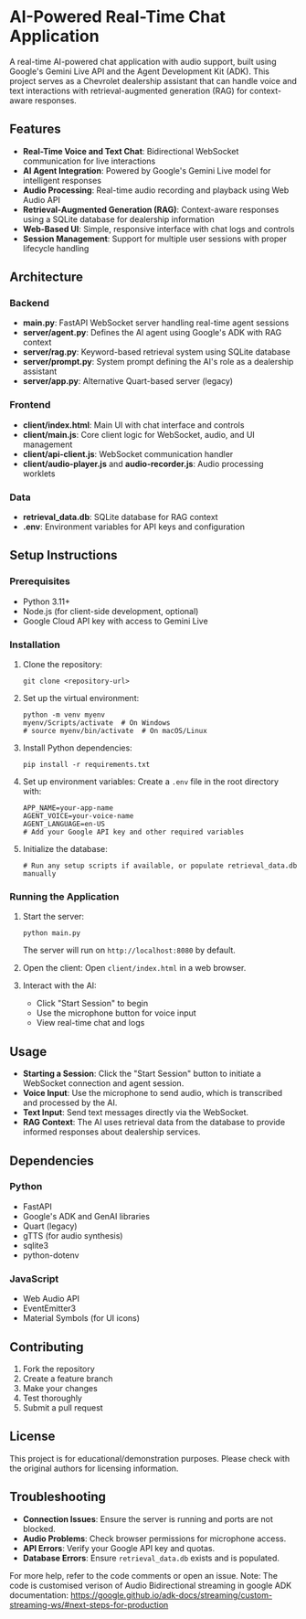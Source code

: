 # AI-Powered Real-Time Chat Application

A real-time AI-powered chat application with audio support, built using Google's Gemini Live API and the Agent Development Kit (ADK). This project serves as a Chevrolet dealership assistant that can handle voice and text interactions with retrieval-augmented generation (RAG) for context-aware responses.

## Features

- **Real-Time Voice and Text Chat**: Bidirectional WebSocket communication for live interactions
- **AI Agent Integration**: Powered by Google's Gemini Live model for intelligent responses
- **Audio Processing**: Real-time audio recording and playback using Web Audio API
- **Retrieval-Augmented Generation (RAG)**: Context-aware responses using a SQLite database for dealership information
- **Web-Based UI**: Simple, responsive interface with chat logs and controls
- **Session Management**: Support for multiple user sessions with proper lifecycle handling

## Architecture

### Backend
- **main.py**: FastAPI WebSocket server handling real-time agent sessions
- **server/agent.py**: Defines the AI agent using Google's ADK with RAG context
- **server/rag.py**: Keyword-based retrieval system using SQLite database
- **server/prompt.py**: System prompt defining the AI's role as a dealership assistant
- **server/app.py**: Alternative Quart-based server (legacy)

### Frontend
- **client/index.html**: Main UI with chat interface and controls
- **client/main.js**: Core client logic for WebSocket, audio, and UI management
- **client/api-client.js**: WebSocket communication handler
- **client/audio-player.js** and **audio-recorder.js**: Audio processing worklets

### Data
- **retrieval_data.db**: SQLite database for RAG context
- **.env**: Environment variables for API keys and configuration

## Setup Instructions

### Prerequisites
- Python 3.11+
- Node.js (for client-side development, optional)
- Google Cloud API key with access to Gemini Live

### Installation
1. Clone the repository:
   ```
   git clone <repository-url>
   ```

2. Set up the virtual environment:
   ```
   python -m venv myenv
   myenv/Scripts/activate  # On Windows
   # source myenv/bin/activate  # On macOS/Linux
   ```

3. Install Python dependencies:
   ```
   pip install -r requirements.txt
   ```

4. Set up environment variables:
   Create a `.env` file in the root directory with:
   ```
   APP_NAME=your-app-name
   AGENT_VOICE=your-voice-name
   AGENT_LANGUAGE=en-US
   # Add your Google API key and other required variables
   ```

5. Initialize the database:
   ```
   # Run any setup scripts if available, or populate retrieval_data.db manually
   ```

### Running the Application
1. Start the server:
   ```
   python main.py
   ```
   The server will run on `http://localhost:8080` by default.

2. Open the client:
   Open `client/index.html` in a web browser.

3. Interact with the AI:
   - Click "Start Session" to begin
   - Use the microphone button for voice input
   - View real-time chat and logs

## Usage

- **Starting a Session**: Click the "Start Session" button to initiate a WebSocket connection and agent session.
- **Voice Input**: Use the microphone to send audio, which is transcribed and processed by the AI.
- **Text Input**: Send text messages directly via the WebSocket.
- **RAG Context**: The AI uses retrieval data from the database to provide informed responses about dealership services.

## Dependencies

### Python
- FastAPI
- Google's ADK and GenAI libraries
- Quart (legacy)
- gTTS (for audio synthesis)
- sqlite3
- python-dotenv

### JavaScript
- Web Audio API
- EventEmitter3
- Material Symbols (for UI icons)

## Contributing

1. Fork the repository
2. Create a feature branch
3. Make your changes
4. Test thoroughly
5. Submit a pull request

## License

This project is for educational/demonstration purposes. Please check with the original authors for licensing information.

## Troubleshooting

- **Connection Issues**: Ensure the server is running and ports are not blocked.
- **Audio Problems**: Check browser permissions for microphone access.
- **API Errors**: Verify your Google API key and quotas.
- **Database Errors**: Ensure `retrieval_data.db` exists and is populated.

For more help, refer to the code comments or open an issue.
Note: The code is customised verison of Audio Bidirectional streaming in google ADK documentation: https://google.github.io/adk-docs/streaming/custom-streaming-ws/#next-steps-for-production



